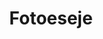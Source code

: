 ---
title: Fotoeseje
layout: pages/photoessay-list
list:
- pageId: fotoeseje/hody
- pageId: fotoeseje/straelen
- pageId: fotoeseje/zustavam
- pageId: fotoeseje/heidelberg
- pageId: fotoeseje/montpellier
- pageId: fotoeseje/pejskovna
- pageId: fotoeseje/slavnost
- pageId: fotoeseje/odehravky
- pageId: fotoeseje/cena-lyriky
- pageId: fotoeseje/troje-kulate
---